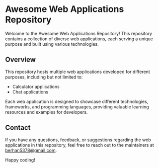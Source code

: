 # Awesome Web Applications Repository

Welcome to the Awesome Web Applications Repository! This repository contains a collection of diverse web applications, each serving a unique purpose and built using various technologies.

## Overview

This repository hosts multiple web applications developed for different purposes, including but not limited to:
- Calculator applications
- Chat applications

Each web application is designed to showcase different technologies, frameworks, and programming languages, providing valuable learning resources and examples for developers.

## Contact

If you have any questions, feedback, or suggestions regarding the web applications in this repository, feel free to reach out to the maintainers at berhan5378@gmail.com.


Happy coding!

